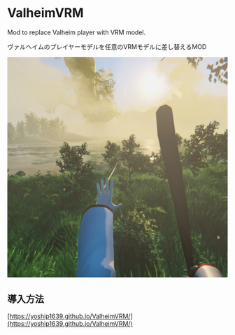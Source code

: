 # ValheimVRM

Mod to replace Valheim player with VRM model.

ヴァルヘイムのプレイヤーモデルを任意のVRMモデルに差し替えるMOD

![VRM](https://raw.githubusercontent.com/Misaki-Ki/ValheimVRM/univrm-upgrade/img/img010.jpg)

## 導入方法

[https://yoship1639.github.io/ValheimVRM/](https://yoship1639.github.io/ValheimVRM/)
